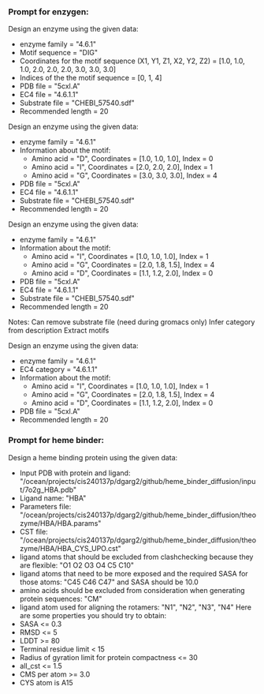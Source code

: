 ### Prompt for enzygen:

Design an enzyme using the given data: 
- enzyme family = "4.6.1" 
- Motif sequence = "DIG"
- Coordinates for the motif sequence (X1, Y1, Z1, X2, Y2, Z2) = [1.0, 1.0, 1.0, 2.0, 2.0, 2.0, 3.0, 3.0, 3.0] 
- Indices of the the motif sequence = [0, 1, 4] 
- PDB file = "5cxl.A" 
- EC4 file = "4.6.1.1" 
- Substrate file = "CHEBI_57540.sdf" 
- Recommended length = 20 

<!-- ----------------------------------------
Design an enzyme using the given data: - enzyme family = \"4.6.1\" - Motif sequence = \"DIG\" - Coordinates for the motif sequence (X1, Y1, Z1, X2, Y2, Z2) = [1.0, 1.0, 1.0, 2.0, 2.0, 2.0, 3.0, 3.0, 3.0] - Indices of the the motif sequence = [0, 1, 4] - PDB file = \"5cxl.A\" - EC4 file = \"4.6.1.1\" - Substrate file = \"CHEBI_57540.sdf\" - Recommended length = 20
---------------------------------------- -->

Design an enzyme using the given data: 
- enzyme family = "4.6.1" 
- Information about the motif:
    - Amino acid = "D", Coordinates = [1.0, 1.0, 1.0], Index = 0
    - Amino acid = "I", Coordinates = [2.0, 2.0, 2.0], Index = 1
    - Amino acid = "G", Coordinates = [3.0, 3.0, 3.0], Index = 4
- PDB file = "5cxl.A" 
- EC4 file = "4.6.1.1" 
- Substrate file = "CHEBI_57540.sdf" 
- Recommended length = 20 

<!-- ----------------------------------------
Design an enzyme using the given data:\\n- enzyme family = \"4.6.1\" - Information about the motif:\\n    - Amino acid = \"D\", Coordinates = [1.0, 1.0, 1.0], Index = 0\\n    - Amino acid = \"I\", Coordinates = [2.0, 2.0, 2.0], Index = 1\\n    - Amino acid = \"G\", Coordinates = [3.0, 3.0, 3.0], Index = 4\\n- PDB file = \"5cxl.A\"\\n- EC4 file = \"4.6.1.1\"\\n- Substrate file = \"CHEBI_57540.sdf\"\\n- Recommended length = 20
---------------------------------------- -->

Design an enzyme using the given data: 
- enzyme family = "4.6.1" 
- Information about the motif:
    - Amino acid = "I", Coordinates = [1.0, 1.0, 1.0], Index = 1
    - Amino acid = "G", Coordinates = [2.0, 1.8, 1.5], Index = 4
    - Amino acid = "D", Coordinates = [1.1, 1.2, 2.0], Index = 0
- PDB file = "5cxl.A" 
- EC4 file = "4.6.1.1" 
- Substrate file = "CHEBI_57540.sdf"
- Recommended length = 20 

Notes:
Can remove substrate file (need during gromacs only)
Infer category from description
Extract motifs

<!-- ----------------------------------------
Design an enzyme using the given data:\\n- enzyme family = \"4.6.1\" - Information about the motif:\\n    - Amino acid = \"I\", Coordinates = [1.0, 1.0, 1.0], Index = 1\\n    - Amino acid = \"G\", Coordinates = [2.0, 1.8, 1.5], Index = 4\\n    - Amino acid = \"D\", Coordinates = [1.1, 1.2, 2.0], Index = 0\\n- PDB file = \"5cxl.A\"\\n- EC4 file = \"4.6.1.1\"\\n- Substrate file = \"CHEBI_57540.sdf\"\\n- Recommended length = 20
---------------------------------------- -->

Design an enzyme using the given data: 
- enzyme family = "4.6.1" 
- EC4 category = "4.6.1.1" 
- Information about the motif:
    - Amino acid = "I", Coordinates = [1.0, 1.0, 1.0], Index = 1
    - Amino acid = "G", Coordinates = [2.0, 1.8, 1.5], Index = 4
    - Amino acid = "D", Coordinates = [1.1, 1.2, 2.0], Index = 0
- PDB file = "5cxl.A" 
- Recommended length = 20 

<!-- ----------------------------------------
Design an enzyme using the given data:\\n- enzyme family = \"4.6.1\"\\n- EC4 category = \"4.6.1.1\"\\n- Information about the motif:\\n    - Amino acid = \"I\", Coordinates = [1.0, 1.0, 1.0], Index = 1\\n    - Amino acid = \"G\", Coordinates = [2.0, 1.8, 1.5], Index = 4\\n    - Amino acid = \"D\", Coordinates = [1.1, 1.2, 2.0], Index = 0\\n- PDB file = \"5cxl.A\"\\n- Recommended length = 20
---------------------------------------- -->

### Prompt for heme binder:

Design a heme binding protein using the given data: 
- Input PDB with protein and ligand: "/ocean/projects/cis240137p/dgarg2/github/heme_binder_diffusion/input/7o2g_HBA.pdb"
- Ligand name: "HBA"
- Parameters file: "/ocean/projects/cis240137p/dgarg2/github/heme_binder_diffusion/theozyme/HBA/HBA.params"
- CST file: "/ocean/projects/cis240137p/dgarg2/github/heme_binder_diffusion/theozyme/HBA/HBA_CYS_UPO.cst"
- ligand atoms that should be excluded from clashchecking because they are flexible: "O1 O2 O3 O4 C5 C10"
- ligand atoms that need to be more exposed and the required SASA for those atoms: "C45 C46 C47" and SASA should be 10.0
- amino acids should be excluded from consideration when generating protein sequences: "CM"
- ligand atom used for aligning the rotamers: "N1", "N2", "N3", "N4"
Here are some properties you should try to obtain:
- SASA <= 0.3
- RMSD <= 5
- LDDT >= 80
- Terminal residue limit < 15
- Radius of gyration limit for protein compactness <= 30
- all_cst <= 1.5
- CMS per atom >= 3.0
- CYS atom is A15

<!-- ----------------------------------------
Design a heme binding protein using the given data: \\n- Input PDB with protein and ligand: "/ocean/projects/cis240137p/dgarg2/github/heme_binder_diffusion/input/7o2g_HBA.pdb"\\n- Ligand name: "HBA"\\n- Parameters file: "/ocean/projects/cis240137p/dgarg2/github/heme_binder_diffusion/theozyme/HBA/HBA.params"\\n- CST file: "/ocean/projects/cis240137p/dgarg2/github/heme_binder_diffusion/theozyme/HBA/HBA_CYS_UPO.cst"\\n- ligand atoms that should be excluded from clashchecking because they are flexible: "O1 O2 O3 O4 C5 C10"\\n- ligand atoms that need to be more exposed and the required SASA for those atoms: "C45 C46 C47" and SASA should be 10.0\\n- amino acids should be excluded from consideration when generating protein sequences: "CM"\\n- ligand atom used for aligning the rotamers: "N1", "N2", "N3", "N4"\\nHere are some properties you should try to obtain:\\n- SASA <= 0.3\\n- RMSD <= 5\\n- LDDT >= 80\\n- Terminal residue limit < 15\\n- Radius of gyration limit for protein compactness <= 30\\n- all_cst <= 1.5\\n- CMS per atom >= 3.0\\n- CYS atom is A15
---------------------------------------- -->

<!-- ----------------------------------------
Design an enzyme that functions as an adenylate-processing protein, acting like a cyclase to transform ATP into 3’,5’-cyclic AMP while releasing pyrophosphate. The enzyme should resemble known adenylylcyclases in structure and activity, and be capable of catalyzing the formation of cyclic AMP as a signaling molecule.
---------------------------------------- -->
